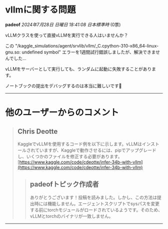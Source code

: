 # vllmに関する問題

**padeof** *2024年7月28日 日曜日 18:41:08 日本標準時* (0票)

vLLMクラスを使って直接vLLMを実行できる人はいませんか？

この "/kaggle_simulations/agent/srvlib/vllm/_C.cpython-310-x86_64-linux-gnu.so: undefined symbol" エラーを1週間試行錯誤しましたが、解決できませんでした…

vLLMをサーバーとして実行しても、ランダムに起動に失敗することがあります。

ノートブックの提出をデバッグするのは本当に難しいです🤣

---
# 他のユーザーからのコメント

> ## Chris Deotte
> 
> KaggleでvLLMを使用するコード例を以下に示します。vLLMはインストールされていますが、Kaggleで動作させるには、pipでアップグレードし、いくつかのファイルを修正する必要があります。[https://www.kaggle.com/code/cdeotte/infer-34b-with-vllm](https://www.kaggle.com/code/cdeotte/infer-34b-with-vllm)
> 
> 
> 
> > ## padeofトピック作成者
> > 
> > ありがとうございます！投稿を読みました。しかし、この方法は提出時には機能しません。エージェントスクリプトでsysパスを変更する前にtorchモジュールがロードされているようです。そのため、vLLMとtorchのバイナリが一致しません。
> > 
> > 
> > 
--- 

